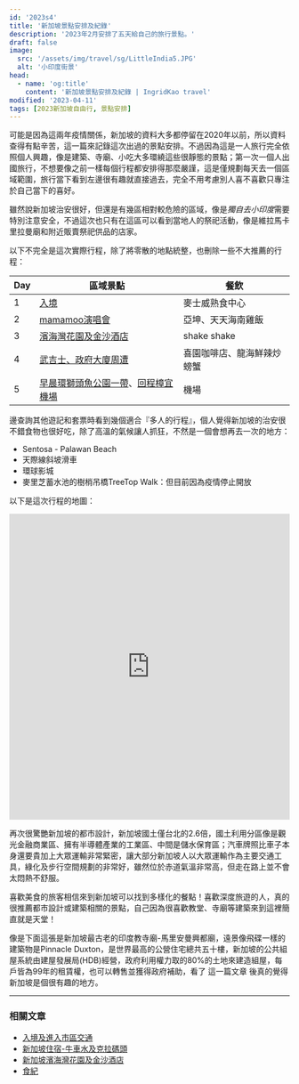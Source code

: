 ```yaml
---
id: '2023s4'
title: '新加坡景點安排及紀錄'
description: '2023年2月安排了五天給自己的旅行景點。'
draft: false
image:
  src: '/assets/img/travel/sg/LittleIndia5.JPG'
  alt: '小印度街景'
head:
  - name: 'og:title'
    content: '新加坡景點安排及紀錄 | IngridKao travel'
modified: '2023-04-11'
tags: [2023新加坡自由行, 景點安排]
---
```


可能是因為這兩年疫情關係，新加坡的資料大多都停留在2020年以前，所以資料查得有點辛苦，這一篇來記錄這次出過的景點安排。不過因為這是一人旅行完全依照個人興趣，像是建築、寺廟、小吃大多環繞這些很靜態的景點；第一次一個人出國旅行，不想要像之前一樣每個行程都安排得那麼嚴謹，這是僅規劃每天去一個區域範圍，旅行當下看到左邊很有趣就直接過去，完全不用考慮別人喜不喜歡只專注於自己當下的喜好。

<div class="img-vertical">
  	<images :path="/img/travel/sg/LittleIndia5.JPG" :alt="'小印度街景'"></images>
</div>

雖然說新加坡治安很好，但還是有幾區相對較危險的區域，像是*獨自去小印度*需要特別注意安全，不過這次也只有在這區可以看到當地人的祭祀活動，像是維拉馬卡里拉曼廟和附近販賣祭祀供品的店家。

<div class="img-horizontal">
  	<images :path="/img/travel/sg/LittleIndia4.JPG" :alt="'小印度市場'"></images>
  	<images :path="/img/travel/sg/Veeramakaliamman.JPG" :alt="'維拉馬卡里拉曼廟'"></images>
</div>

以下不完全是這次實際行程，除了將零散的地點統整，也刪除一些不大推薦的行程：

|Day|區域景點 |餐飲 |
|---|-------------------------------------|--------------|
|1  |[入境](/travel/singapore_preparation)|麥士威熟食中心 |
|2  |[mamamoo演唱會](/travel/singapore_mamamoo)|亞坤、天天海南雞飯  |
|3  |[濱海灣花園及金沙酒店](/travel/singapore_zone1)|shake shake  |
|4  |[武吉士、政府大廈周遭](/travel/singapore_zone1)|喜園咖啡店、龍海鮮辣炒螃蟹  |
|5  |[早晨環獅頭魚公園一帶](/travel/singapore_zone1)、[回程樟宜機場](/travel/singapore_zone1)|機場  |

邊查詢其他遊記和套票時看到幾個適合『多人的行程』，個人覺得新加坡的治安很不錯食物也很好吃，除了高溫的氣候讓人抓狂，不然是一個會想再去一次的地方：
* Sentosa - Palawan Beach
* <links href="https://tinyurl.com/22jbeu33">天際線斜坡滑車</links>
* <links href="https://tinyurl.com/28k4og46">環球影城</links>
* 麥里芝蓄水池的樹梢吊橋TreeTop Walk：但目前因為疫情停止開放

以下是這次行程的地圖：
<iframe src="https://www.google.com/maps/d/embed?mid=1RDDbmwPXrtwbJZ0s0h4bcEnXbc0_fI8&ehbc=2E312F" width="100%" height="550" frameBorder="0" allowfullscreen="" allow="autoplay; clipboard-write; encrypted-media; fullscreen; picture-in-picture" loading="lazy"></iframe>

再次很驚艷新加坡的都市設計，新加坡國土僅台北的2.6倍，國土利用分區像是觀光金融商業區、擁有半導體產業的工業區、中間是儲水保育區；汽車牌照比車子本身還要貴加上大眾運輸非常緊密，讓大部分新加坡人以大眾運輸作為主要交通工具，綠化及步行空間規劃的非常好，雖然位於赤道氣溫非常高，但走在路上並不會太悶熱不舒服。

<div class="img-vertical">
  	<images :path="/img/travel/sg/street.JPG" :alt="'街景'"></images>
	<images :path="/img/travel/sg/LittleIndia1.JPG" :alt="'一整排的逃生梯很可愛'"></images>
</div>

喜歡美食的旅客相信來到新加坡可以找到多樣化的餐點！喜歡深度旅遊的人，真的很推薦都市設計或建築相關的景點，自己因為很喜歡教堂、寺廟等建築來到這裡簡直就是天堂！

像是下面這張是新加坡最古老的印度教寺廟-馬里安曼興都廟，遠景像飛碟一樣的建築物是Pinnacle Duxton，是世界最高的公營住宅總共五十樓，新加坡的公共組屋系統由建屋發展局(HDB)經營，政府利用權力取的80%的土地來建造組屋，每戶皆為99年的租賃權，也可以轉售並獲得政府補助，看了
<links href="https://www.cw.com.tw/article/5083709">這一篇文章</links>
後真的覺得新加坡是個很有趣的地方。

<div class="img-horizontal">
  	<images :path="/img/travel/sg/Mariamman2.JPG" :alt="'馬里安曼興都廟'"></images>
</div>



---------------------------------------
### 相關文章

- [入境及進入市區交通](/travel/singapore_preparation)
- [新加坡住宿-牛車水及克拉碼頭](/travel/singapore_hotel)
- [新加坡濱海灣花園及金沙酒店](/travel/singapore_zone1)
- [食紀](/travel/singapore_food)

[^1]: <a target="_blank" rel="noreferrer noopenner" class="text-xs" href="https://mimihan.tw/sands-water-dance/">【參考文章】Mimi韓 - 濱海灣金沙酒店水舞秀：演出時間＆交通彙整，新加坡必看絢麗夜間燈光秀</a>
